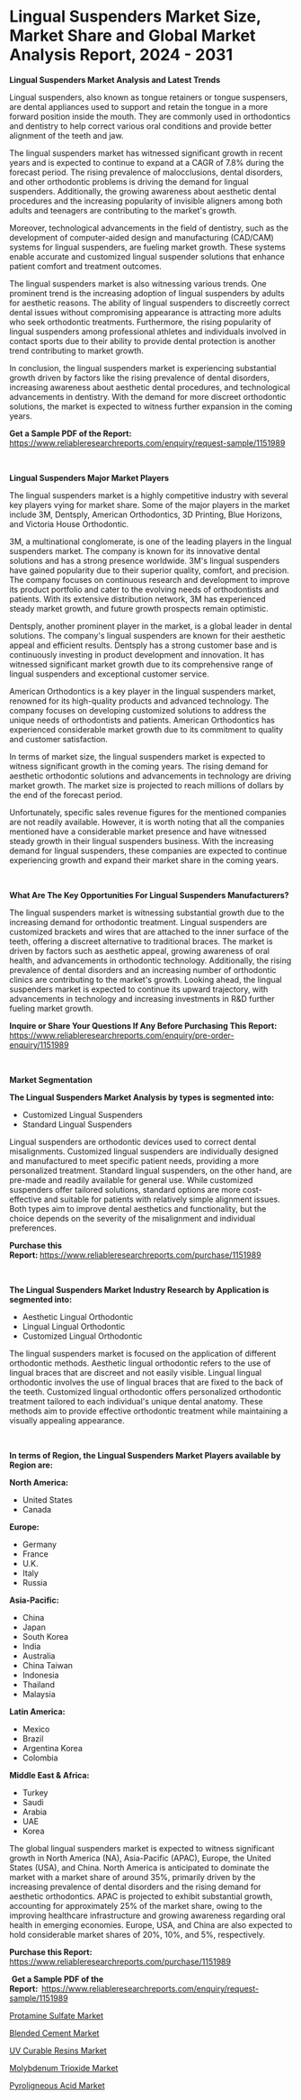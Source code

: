 <p><h1>Lingual Suspenders Market Size, Market Share and Global Market Analysis Report, 2024 - 2031</h1></p><p><strong>Lingual Suspenders Market Analysis and Latest Trends</strong></p>
<p><p>Lingual suspenders, also known as tongue retainers or tongue suspensers, are dental appliances used to support and retain the tongue in a more forward position inside the mouth. They are commonly used in orthodontics and dentistry to help correct various oral conditions and provide better alignment of the teeth and jaw.</p><p>The lingual suspenders market has witnessed significant growth in recent years and is expected to continue to expand at a CAGR of 7.8% during the forecast period. The rising prevalence of malocclusions, dental disorders, and other orthodontic problems is driving the demand for lingual suspenders. Additionally, the growing awareness about aesthetic dental procedures and the increasing popularity of invisible aligners among both adults and teenagers are contributing to the market's growth.</p><p>Moreover, technological advancements in the field of dentistry, such as the development of computer-aided design and manufacturing (CAD/CAM) systems for lingual suspenders, are fueling market growth. These systems enable accurate and customized lingual suspender solutions that enhance patient comfort and treatment outcomes.</p><p>The lingual suspenders market is also witnessing various trends. One prominent trend is the increasing adoption of lingual suspenders by adults for aesthetic reasons. The ability of lingual suspenders to discreetly correct dental issues without compromising appearance is attracting more adults who seek orthodontic treatments. Furthermore, the rising popularity of lingual suspenders among professional athletes and individuals involved in contact sports due to their ability to provide dental protection is another trend contributing to market growth.</p><p>In conclusion, the lingual suspenders market is experiencing substantial growth driven by factors like the rising prevalence of dental disorders, increasing awareness about aesthetic dental procedures, and technological advancements in dentistry. With the demand for more discreet orthodontic solutions, the market is expected to witness further expansion in the coming years.</p></p>
<p><strong>Get a Sample PDF of the Report:&nbsp;</strong> <a href="https://www.reliableresearchreports.com/enquiry/request-sample/1151989">https://www.reliableresearchreports.com/enquiry/request-sample/1151989</a></p>
<p>&nbsp;</p>
<p><strong>Lingual Suspenders Major Market Players</strong></p>
<p><p>The lingual suspenders market is a highly competitive industry with several key players vying for market share. Some of the major players in the market include 3M, Dentsply, American Orthodontics, 3D Printing, Blue Horizons, and Victoria House Orthodontic.</p><p>3M, a multinational conglomerate, is one of the leading players in the lingual suspenders market. The company is known for its innovative dental solutions and has a strong presence worldwide. 3M's lingual suspenders have gained popularity due to their superior quality, comfort, and precision. The company focuses on continuous research and development to improve its product portfolio and cater to the evolving needs of orthodontists and patients. With its extensive distribution network, 3M has experienced steady market growth, and future growth prospects remain optimistic.</p><p>Dentsply, another prominent player in the market, is a global leader in dental solutions. The company's lingual suspenders are known for their aesthetic appeal and efficient results. Dentsply has a strong customer base and is continuously investing in product development and innovation. It has witnessed significant market growth due to its comprehensive range of lingual suspenders and exceptional customer service.</p><p>American Orthodontics is a key player in the lingual suspenders market, renowned for its high-quality products and advanced technology. The company focuses on developing customized solutions to address the unique needs of orthodontists and patients. American Orthodontics has experienced considerable market growth due to its commitment to quality and customer satisfaction.</p><p>In terms of market size, the lingual suspenders market is expected to witness significant growth in the coming years. The rising demand for aesthetic orthodontic solutions and advancements in technology are driving market growth. The market size is projected to reach millions of dollars by the end of the forecast period.</p><p>Unfortunately, specific sales revenue figures for the mentioned companies are not readily available. However, it is worth noting that all the companies mentioned have a considerable market presence and have witnessed steady growth in their lingual suspenders business. With the increasing demand for lingual suspenders, these companies are expected to continue experiencing growth and expand their market share in the coming years.</p></p>
<p>&nbsp;</p>
<p><strong>What Are The Key Opportunities For Lingual Suspenders Manufacturers?</strong></p>
<p><p>The lingual suspenders market is witnessing substantial growth due to the increasing demand for orthodontic treatment. Lingual suspenders are customized brackets and wires that are attached to the inner surface of the teeth, offering a discreet alternative to traditional braces. The market is driven by factors such as aesthetic appeal, growing awareness of oral health, and advancements in orthodontic technology. Additionally, the rising prevalence of dental disorders and an increasing number of orthodontic clinics are contributing to the market's growth. Looking ahead, the lingual suspenders market is expected to continue its upward trajectory, with advancements in technology and increasing investments in R&D further fueling market growth.</p></p>
<p><strong>Inquire or Share Your Questions If Any Before Purchasing This Report:</strong> <a href="https://www.reliableresearchreports.com/enquiry/pre-order-enquiry/1151989">https://www.reliableresearchreports.com/enquiry/pre-order-enquiry/1151989</a></p>
<p>&nbsp;</p>
<p><strong>Market Segmentation</strong></p>
<p><strong>The Lingual Suspenders Market Analysis by types is segmented into:</strong></p>
<p><ul><li>Customized Lingual Suspenders</li><li>Standard Lingual Suspenders</li></ul></p>
<p><p>Lingual suspenders are orthodontic devices used to correct dental misalignments. Customized lingual suspenders are individually designed and manufactured to meet specific patient needs, providing a more personalized treatment. Standard lingual suspenders, on the other hand, are pre-made and readily available for general use. While customized suspenders offer tailored solutions, standard options are more cost-effective and suitable for patients with relatively simple alignment issues. Both types aim to improve dental aesthetics and functionality, but the choice depends on the severity of the misalignment and individual preferences.</p></p>
<p><strong>Purchase this Report:&nbsp;</strong><a href="https://www.reliableresearchreports.com/purchase/1151989">https://www.reliableresearchreports.com/purchase/1151989</a></p>
<p>&nbsp;</p>
<p><strong>The Lingual Suspenders Market Industry Research by Application is segmented into:</strong></p>
<p><ul><li>Aesthetic Lingual Orthodontic</li><li>Lingual Lingual Orthodontic</li><li>Customized Lingual Orthodontic</li></ul></p>
<p><p>The lingual suspenders market is focused on the application of different orthodontic methods. Aesthetic lingual orthodontic refers to the use of lingual braces that are discreet and not easily visible. Lingual lingual orthodontic involves the use of lingual braces that are fixed to the back of the teeth. Customized lingual orthodontic offers personalized orthodontic treatment tailored to each individual's unique dental anatomy. These methods aim to provide effective orthodontic treatment while maintaining a visually appealing appearance.</p></p>
<p>&nbsp;</p>
<p><strong>In terms of Region, the Lingual Suspenders Market Players available by Region are:</strong></p>
<p>
    <p> <strong> North America: </strong>
        <ul>
            <li>United States</li>
            <li>Canada</li>
        </ul>
        </p> 
    <p> <strong> Europe: </strong>
        <ul>
            <li>Germany</li>
            <li>France</li>
            <li>U.K.</li>
            <li>Italy</li>
            <li>Russia</li>
        </ul>
        </p> 
    <p> <strong> Asia-Pacific: </strong>
        <ul>
            <li>China</li>
            <li>Japan</li>
            <li>South Korea</li>
            <li>India</li>
            <li>Australia</li>
            <li>China Taiwan</li>
            <li>Indonesia</li>
            <li>Thailand</li>
            <li>Malaysia</li>
        </ul>
        </p> 
    <p> <strong> Latin America: </strong>
        <ul>
            <li>Mexico</li>
            <li>Brazil</li>
            <li>Argentina Korea</li>
            <li>Colombia</li>
        </ul>
        </p> 
    <p> <strong> Middle East & Africa: </strong>
        <ul>
            <li>Turkey</li>
            <li>Saudi</li>
            <li>Arabia</li>
            <li>UAE</li>
            <li>Korea</li>
        </ul>
    </p>
    </p>
<p><p>The global lingual suspenders market is expected to witness significant growth in North America (NA), Asia-Pacific (APAC), Europe, the United States (USA), and China. North America is anticipated to dominate the market with a market share of around 35%, primarily driven by the increasing prevalence of dental disorders and the rising demand for aesthetic orthodontics. APAC is projected to exhibit substantial growth, accounting for approximately 25% of the market share, owing to the improving healthcare infrastructure and growing awareness regarding oral health in emerging economies. Europe, USA, and China are also expected to hold considerable market shares of 20%, 10%, and 5%, respectively.</p></p>
<p><strong>Purchase this Report: </strong><a href="https://www.reliableresearchreports.com/purchase/1151989">https://www.reliableresearchreports.com/purchase/1151989</a></p>
<p>&nbsp;<strong>Get a Sample PDF of the Report:&nbsp;&nbsp;</strong><a href="https://www.reliableresearchreports.com/enquiry/request-sample/1151989">https://www.reliableresearchreports.com/enquiry/request-sample/1151989</a></p>
<p><strong></strong></p>
<p><p><a href="https://medium.com/p/94f560b69019/edit">Protamine Sulfate Market</a></p><p><a href="https://medium.com/p/082b8f0ceacb/edit">Blended Cement Market</a></p><p><a href="https://medium.com/p/5beb92fad943/edit">UV Curable Resins Market</a></p><p><a href="https://medium.com/p/4166ff2dcb9a/edit">Molybdenum Trioxide Market</a></p><p><a href="https://medium.com/p/2d87de30db96/edit">Pyroligneous Acid Market</a></p></p>